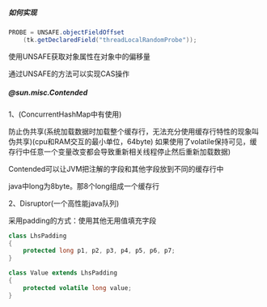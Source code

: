 ##### 如何实现

```java
PROBE = UNSAFE.objectFieldOffset
    (tk.getDeclaredField("threadLocalRandomProbe"));
```

使用UNSAFE获取对象属性在对象中的偏移量

通过UNSAFE的方法可以实现CAS操作

##### @sun.misc.Contended

1、(ConcurrentHashMap中有使用)

防止伪共享(系统加载数据时加载整个缓存行，无法充分使用缓存行特性的现象叫伪共享)(cpu和RAM交互的最小单位，64byte)
如果使用了volatile保持可见，缓存行中任意一个变量改变都会导致重新相关线程停止然后重新加载数据)

Contended可以让JVM把注解的字段和其他字段放到不同的缓存行中

java中long为8byte。那8个long组成一个缓存行

2、Disruptor(一个高性能java队列)

采用padding的方式：使用其他无用值填充字段

```java
class LhsPadding
{
    protected long p1, p2, p3, p4, p5, p6, p7;
}

class Value extends LhsPadding
{
    protected volatile long value;
}
```